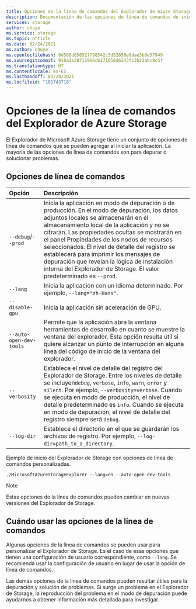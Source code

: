 ```yaml
---
title: Opciones de la línea de comandos del Explorador de Azure Storage | Microsoft Docs
description: Documentación de las opciones de línea de comandos de inicio del Explorador de Azure Storage
services: storage
author: chuye
ms.service: storage
ms.topic: article
ms.date: 02/24/2021
ms.author: chuye
ms.openlocfilehash: 0d588d85852f798542c5d52658e8dae3b9e57949
ms.sourcegitcommit: 910a1a38711966cb171050db245fc3b22abc8c5f
ms.translationtype: HT
ms.contentlocale: es-ES
ms.lasthandoff: 03/20/2021
ms.locfileid: "101743718"
---
```

# <a name="azure-storage-explorer-command-line-options"></a>Opciones de la línea de comandos del Explorador de Azure Storage

El Explorador de Microsoft Azure Storage tiene un conjunto de opciones de línea de comandos que se pueden agregar al iniciar la aplicación. La mayoría de las opciones de línea de comandos son para depurar o solucionar problemas.

## <a name="command-line-options"></a>Opciones de línea de comandos
Opción  | Descripción
:------- | :-----------
`--debug`/`--prod`  | Inicia la aplicación en modo de depuración o de producción. En el modo de depuración, los datos adjuntos locales se almacenarán en el almacenamiento local de la aplicación y no se cifrarán. Las propiedades ocultas se mostrarán en el panel Propiedades de los nodos de recursos seleccionados. El nivel de detalle del registro se establecerá para imprimir los mensajes de depuración que revelan la lógica de instalación interna del Explorador de Storage. El valor predeterminado es `--prod`.
`--lang`  | Inicia la aplicación con un idioma determinado. Por ejemplo, `--lang="zh-Hans"`.
`--disable-gpu` | Inicia la aplicación sin aceleración de GPU.
`--auto-open-dev-tools` | Permite que la aplicación abra la ventana herramientas de desarrollo en cuanto se muestre la ventana del explorador. Esta opción resulta útil si quiere alcanzar un punto de interrupción en alguna línea del código de inicio de la ventana del explorador.
`--verbosity` | Establece el nivel de detalle del registro del Explorador de Storage. Entre los niveles de detalle se incluyen`debug`, `verbose`, `info`, `warn`, `error` y `silent`. Por ejemplo, `--verbosity=verbose`. Cuando se ejecuta en modo de producción, el nivel de detalle predeterminado es `info`. Cuando se ejecuta en modo de depuración, el nivel de detalle del registro siempre será `debug`.
`--log-dir` | Establece el directorio en el que se guardarán los archivos de registro. Por ejemplo, `--log-dir=path_to_a_directory`.

Ejemplo de inicio del Explorador de Storage con opciones de línea de comandos personalizadas.

```shell
./MicrosoftAzureStorageExplorer --lang=en --auto-open-dev-tools
```

> [!NOTE]
> Estas opciones de la línea de comandos pueden cambiar en nuevas versiones del Explorador de Storage.

## <a name="when-to-use-command-line-options"></a>Cuándo usar las opciones de la línea de comandos

Algunas opciones de la línea de comandos se pueden usar para personalizar el Explorador de Storage. Es el caso de esas opciones que tienen una configuración de usuario correspondiente, como `--lang`. Se recomienda usar la configuración de usuario en lugar de usar la opción de línea de comandos. 

Las demás opciones de la línea de comandos pueden resultar útiles para la depuración y solución de problemas. Si surge un problema en el Explorador de Storage, la reproducción del problema en el modo de depuración puede ayudarnos a obtener información más detallada para investigar.